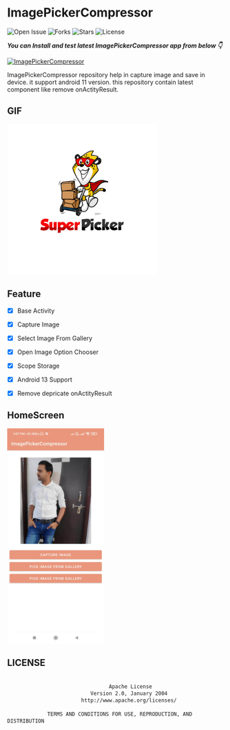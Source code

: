 # ImagePickerCompressor

![Open Issue](https://img.shields.io/github/issues/webaddicted/ImagePickerCompressor)
![Forks](https://img.shields.io/github/forks/webaddicted/ImagePickerCompressor)
![Stars](https://img.shields.io/github/stars/webaddicted/ImagePickerCompressor)
![License](https://img.shields.io/github/license/webaddicted/ImagePickerCompressor)

***You can Install and test latest ImagePickerCompressor app from below 👇***

[![ImagePickerCompressor](https://img.shields.io/badge/Image%20Picker%20Compressor-Apk-brightgreen.svg?style=for-the-badge&logo=android)](https://github.com/webaddicted/ImagePickerCompressor/blob/master/apk/app.apk)

ImagePickerCompressor repository help in capture image and save in device. it support android 11 version. this repository contain latest component like remove onActityResult.

<!-- ## GIF -->
<!-- <img src="https://github.com/webaddicted/ImagePickerCompressor/raw/master/screenshot/logo.png" width="305"> -->

## GIF
<img src="https://github.com/webaddicted/ImagePickerCompressor/raw/master/screenshot/logo.png" width="350">

## Feature

- [x] Base Activity
- [x] Capture Image
- [x] Select Image From Gallery
- [x] Open Image Option Chooser 
- [x] Scope Storage
- [x] Android 13 Support
- [x] Remove depricate onActityResult


## HomeScreen
<img src="https://github.com/webaddicted/ImagePickerCompressor/raw/master/screenshot/home.jpg" height="500">

## LICENSE
```

                                 Apache License
                           Version 2.0, January 2004
                        http://www.apache.org/licenses/

             TERMS AND CONDITIONS FOR USE, REPRODUCTION, AND DISTRIBUTION

```


